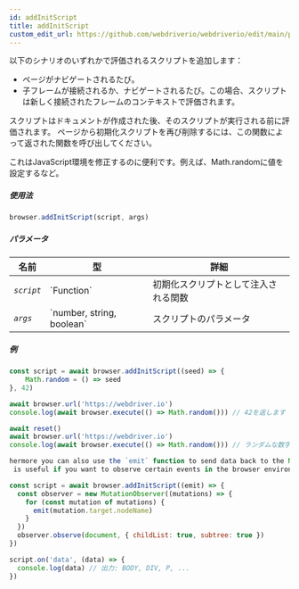 ```yaml
---
id: addInitScript
title: addInitScript
custom_edit_url: https://github.com/webdriverio/webdriverio/edit/main/packages/webdriverio/src/commands/browser/addInitScript.ts
---
```


以下のシナリオのいずれかで評価されるスクリプトを追加します：

- ページがナビゲートされるたび。
- 子フレームが接続されるか、ナビゲートされるたび。この場合、スクリプトは新しく接続されたフレームのコンテキストで評価されます。

スクリプトはドキュメントが作成された後、そのスクリプトが実行される前に評価されます。
ページから初期化スクリプトを再び削除するには、この関数によって返された関数を呼び出してください。

これはJavaScript環境を修正するのに便利です。例えば、Math.randomに値を設定するなど。

##### 使用法

```js
browser.addInitScript(script, args)
```

##### パラメータ

<table>
  <thead>
    <tr>
      <th>名前</th><th>型</th><th>詳細</th>
    </tr>
  </thead>
  <tbody>
    <tr>
      <td><code><var>script</var></code></td>
      <td>`Function`</td>
      <td>初期化スクリプトとして注入される関数</td>
    </tr>
    <tr>
      <td><code><var>args</var></code></td>
      <td>`number, string, boolean`</td>
      <td>スクリプトのパラメータ</td>
    </tr>
  </tbody>
</table>

##### 例

```js title="addInitScript.js"
const script = await browser.addInitScript((seed) => {
    Math.random = () => seed
}, 42)

await browser.url('https://webdriver.io')
console.log(await browser.execute(() => Math.random())) // 42を返します

await reset()
await browser.url('https://webdriver.io')
console.log(await browser.execute(() => Math.random())) // ランダムな数字を返します

hermore you can also use the `emit` function to send data back to the Node.js environment.
 is useful if you want to observe certain events in the browser environment, e.g.:

```

```js title="addInitScriptWithEmit.js"
const script = await browser.addInitScript((emit) => {
  const observer = new MutationObserver((mutations) => {
    for (const mutation of mutations) {
      emit(mutation.target.nodeName)
    }
  })
  observer.observe(document, { childList: true, subtree: true })
})

script.on('data', (data) => {
  console.log(data) // 出力: BODY, DIV, P, ...
})
```